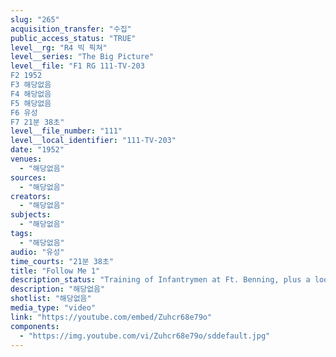 ```yaml
---
slug: "265"
acquisition_transfer: "수집"
public_access_status: "TRUE"
level__rg: "R4 빅 픽쳐"
level__series: "The Big Picture"
level__file: "F1 RG 111-TV-203
F2 1952
F3 해당없음
F4 해당없음
F5 해당없음
F6 유성
F7 21분 38초"
level__file_number: "111"
level__local_identifier: "111-TV-203"
date: "1952"
venues: 
  - "해당없음"
sources: 
  - "해당없음"
creators: 
  - "해당없음"
subjects: 
  - "해당없음"
tags: 
  - "해당없음"
audio: "유성"
time_courts: "21분 38초"
title: "Follow Me 1"
description_status: "Training of Infantrymen at Ft. Benning, plus a look at Benning`s Ranger School."
description: "해당없음"
shotlist: "해당없음"
media_type: "video"
link: "https://youtube.com/embed/Zuhcr68e79o"
components: 
  - "https://img.youtube.com/vi/Zuhcr68e79o/sddefault.jpg"
---
```

